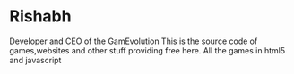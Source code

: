 # Rishabh
Developer and CEO of the GamEvolution
This is the source code of games,websites and other stuff providing free here.
All the games in html5 and javascript 
